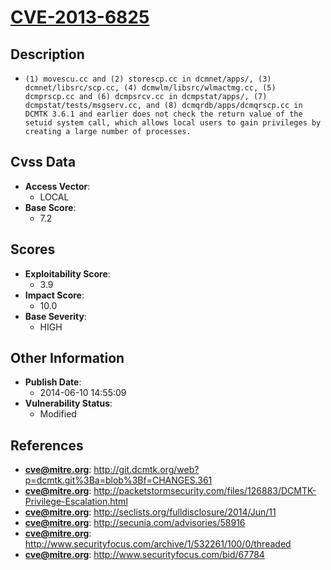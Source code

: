
# [CVE-2013-6825](http://git.dcmtk.org/web?p=dcmtk.git%3Ba=blob%3Bf=CHANGES.361)

## Description

- `(1) movescu.cc and (2) storescp.cc in dcmnet/apps/, (3) dcmnet/libsrc/scp.cc, (4) dcmwlm/libsrc/wlmactmg.cc, (5) dcmprscp.cc and (6) dcmpsrcv.cc in dcmpstat/apps/, (7) dcmpstat/tests/msgserv.cc, and (8) dcmqrdb/apps/dcmqrscp.cc in DCMTK 3.6.1 and earlier does not check the return value of the setuid system call, which allows local users to gain privileges by creating a large number of processes.`

## Cvss Data

- **Access Vector**:
  - LOCAL
- **Base Score**:
  - 7.2

## Scores

- **Exploitability Score**:
  - 3.9
- **Impact Score**:
  - 10.0
- **Base Severity**:
  - HIGH

## Other Information

- **Publish Date**:
  - 2014-06-10 14:55:09
- **Vulnerability Status**:
  - Modified

## References

- **cve@mitre.org**: http://git.dcmtk.org/web?p=dcmtk.git%3Ba=blob%3Bf=CHANGES.361
- **cve@mitre.org**: http://packetstormsecurity.com/files/126883/DCMTK-Privilege-Escalation.html
- **cve@mitre.org**: http://seclists.org/fulldisclosure/2014/Jun/11
- **cve@mitre.org**: http://secunia.com/advisories/58916
- **cve@mitre.org**: http://www.securityfocus.com/archive/1/532261/100/0/threaded
- **cve@mitre.org**: http://www.securityfocus.com/bid/67784
